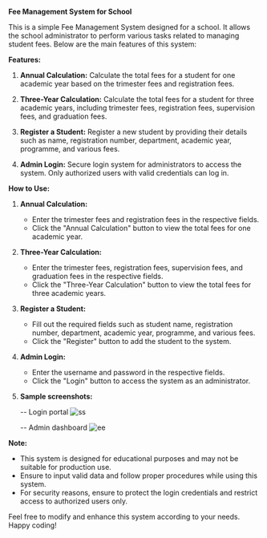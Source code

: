 **Fee Management System for School**

This is a simple Fee Management System designed for a school. It allows the school administrator to perform various tasks related to managing student fees. Below are the main features of this system:

**Features:**

1. **Annual Calculation:** Calculate the total fees for a student for one academic year based on the trimester fees and registration fees.

2. **Three-Year Calculation:** Calculate the total fees for a student for three academic years, including trimester fees, registration fees, supervision fees, and graduation fees.

3. **Register a Student:** Register a new student by providing their details such as name, registration number, department, academic year, programme, and various fees.

4. **Admin Login:** Secure login system for administrators to access the system. Only authorized users with valid credentials can log in.

**How to Use:**

1. **Annual Calculation:**
   - Enter the trimester fees and registration fees in the respective fields.
   - Click the "Annual Calculation" button to view the total fees for one academic year.

2. **Three-Year Calculation:**
   - Enter the trimester fees, registration fees, supervision fees, and graduation fees in the respective fields.
   - Click the "Three-Year Calculation" button to view the total fees for three academic years.

3. **Register a Student:**
   - Fill out the required fields such as student name, registration number, department, academic year, programme, and various fees.
   - Click the "Register" button to add the student to the system.

4. **Admin Login:**
   - Enter the username and password in the respective fields.
   - Click the "Login" button to access the system as an administrator.
  
5. **Sample screenshots:**

    -- Login portal
    ![ss](https://github.com/alecbideri/Fees-management-system-Java-simple/assets/101627722/7bed3277-2d63-460e-852e-d14d3b45a4ae)

    -- Admin dashboard
   ![ee](https://github.com/alecbideri/Fees-management-system-Java-simple/assets/101627722/b1dfb832-d8f8-48a0-a8ef-69ab4a310a2d)



**Note:**
- This system is designed for educational purposes and may not be suitable for production use.
- Ensure to input valid data and follow proper procedures while using this system.
- For security reasons, ensure to protect the login credentials and restrict access to authorized users only.

Feel free to modify and enhance this system according to your needs. Happy coding!
